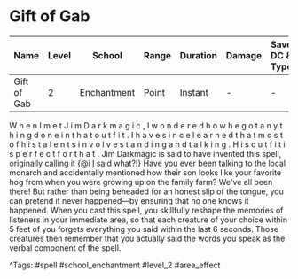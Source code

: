 # Gift of Gab

| Name | Level | School | Range | Duration | Damage | Save DC & Type |
|------|-------|--------|-------|----------|--------|----------------|
| Gift of Gab | 2 | Enchantment | Point | Instant | - | - |

W h e n   I   m e t   J i m   D a r k m a g i c ,   I   w o n d e r e d   h o w   h e   g o t   a n y t h i n g   d o n e   i n   t h a t   o u t f i t .   I   h a v e   s i n c e   l e a r n e d   t h a t   m o s t   o f   h i s   t a l e n t s   i n v o l v e   s t a n d i n g   a n d   t a l k i n g .   H i s   o u t f i t   i s   p e r f e c t   f o r   t h a t . Jim Darkmagic is said to have invented this spell, originally calling it {@i I said what?!} Have you ever been talking to the local monarch and accidentally mentioned how their son looks like your favorite hog from when you were growing up on the family farm? We've all been there! But rather than being beheaded for an honest slip of the tongue, you can pretend it never happened—by ensuring that no one knows it happened. When you cast this spell, you skillfully reshape the memories of listeners in your immediate area, so that each creature of your choice within 5 feet of you forgets everything you said within the last 6 seconds. Those creatures then remember that you actually said the words you speak as the verbal component of the spell.

^Tags: #spell #school_enchantment #level_2 #area_effect